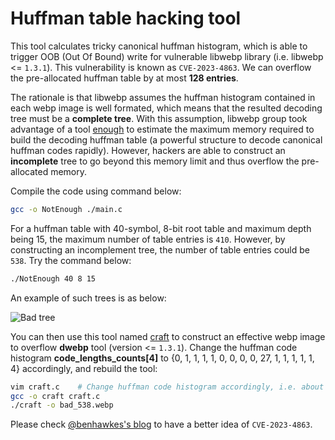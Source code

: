 # Huffman table hacking tool



This tool calculates tricky canonical huffman histogram, which is able to trigger OOB (Out Of Bound) write for vulnerable libwebp library (i.e. libwebp <= `1.3.1`). This vulnerability is known as `CVE-2023-4863`. We can overflow the pre-allocated huffman table by  at most **128 entries**.



The rationale is that libwebp assumes the huffman histogram contained in each webp image is well formated, which means that the resulted decoding tree must be a **complete tree**. With this assumption, libwebp group took advantage of a tool [enough](https://github.com/madler/zlib/blob/develop/examples/enough.c) to estimate the maximum memory required to build the decoding huffman table (a powerful structure to decode canonical huffman codes rapidly). However, hackers are able to construct an **incomplete** tree to go beyond this memory limit and thus overflow the pre-allocated memory.



Compile the code using command below:



```bash
gcc -o NotEnough ./main.c
```





For a huffman table with 40-symbol, 8-bit root table and maximum depth being 15, the maximum number of table entries is `410`. However, by constructing an incomplement tree, the number of table entries could be `538`. Try the command below:



```bash
./NotEnough 40 8 15
```





An example of such trees is as below:



![Bad tree](img/graphviz-40-538-tree.svg)



 You can then use this tool named [craft](https://github.com/mistymntncop/CVE-2023-4863) to construct an effective webp image to overflow **dwebp** tool (version <= `1.3.1`). Change the huffman code histogram **code_lengths_counts[4]** to {0, 1, 1, 1, 1, 0, 0, 0, 0, 27, 1, 1, 1, 1, 1, 4} accordingly, and rebuild the tool:



```bash
vim craft.c    # Change huffman code histogram accordingly, i.e. about line 495.
gcc -o craft craft.c
./craft -o bad_538.webp
```



Please check [@benhawkes's blog](https://blog.isosceles.com/the-webp-0day/) to have a better idea of `CVE-2023-4863`.



